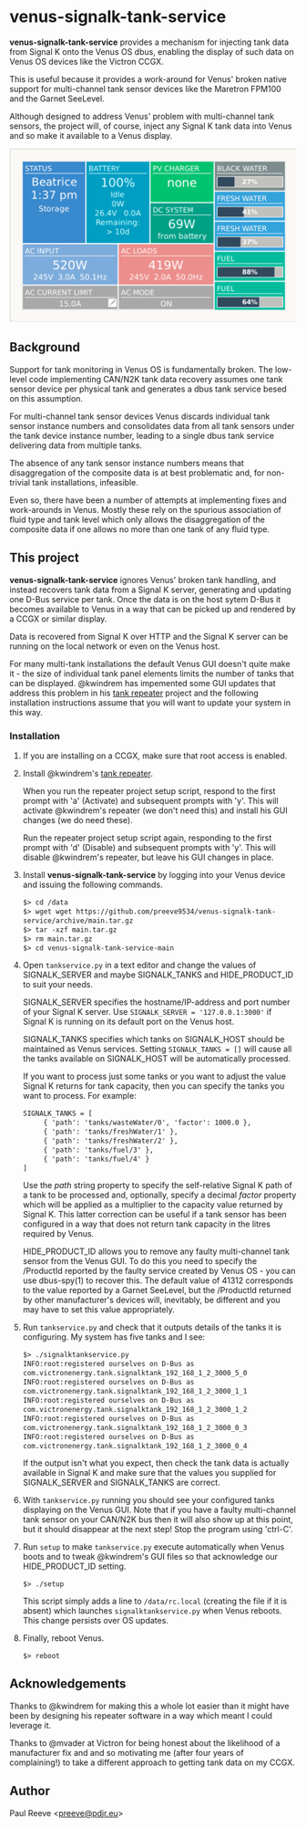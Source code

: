 # venus-signalk-tank-service

__venus-signalk-tank-service__ provides a mechanism for injecting
tank data from Signal K onto the Venus OS dbus, enabling the display
of such data on Venus OS devices like the Victron CCGX.

This is useful because it provides a work-around for Venus' broken
native support for multi-channel tank sensor devices like the
Maretron FPM100 and the Garnet SeeLevel. 

Although designed to address Venus' problem with multi-channel tank
sensors, the project will, of course, inject any Signal K tank data
into Venus and so make it available to a Venus display.

![CCGX tank display](venus.png)

## Background

Support for tank monitoring in Venus OS is fundamentally broken.
The low-level code implementing CAN/N2K tank data recovery assumes
one tank sensor device per physical tank and generates a dbus
tank service besed on this assumption.

For multi-channel tank sensor devices Venus discards individual
tank sensor instance numbers and consolidates data from all tank
sensors under the tank device instance number, leading to a single
dbus tank service delivering data from multiple tanks.

The absence of any tank sensor instance numbers means that
disaggregation of the composite data is at best problematic and, for
non-trivial tank installations, infeasible.

Even so, there have been a number of attempts at implementing fixes
and work-arounds in Venus.
Mostly these rely on the spurious association of fluid type and tank
level which only allows the disaggregation of the composite data if
one allows no more than one tank of any fluid type.

## This project

__venus-signalk-tank-service__ ignores Venus' broken tank handling,
and instead recovers tank data from a Signal K server, generating
and updating one D-Bus service per tank.
Once the data is on the host sytem D-Bus it becomes available to
Venus in a way that can be picked up and rendered by a CCGX or
similar display.

Data is recovered from Signal K over HTTP and the Signal K server can
be running on the local network or even on the Venus host.

For many multi-tank installations the default Venus GUI doesn't quite
make it - the size of individual tank panel elements limits the number
of tanks that can be displayed.
@kwindrem has impemented some GUI updates that address this problem
in his
[tank repeater](https://github.com/kwindrem/SeeLevel-N2K-Victron-VenusOS)
project and the following installation instructions assume that you
will want to update your system in this way.

### Installation

1. If you are installing on a CCGX, make sure that root access is
   enabled.
   
2. Install @kwindrem's
   [tank repeater](https://github.com/kwindrem/SeeLevel-N2K-Victron-VenusOS).
   
   When you run the repeater project setup script, respond to the
   first prompt with 'a' (Activate) and subsequent prompts with 'y'.
   This will activate @kwindrem's repeater (we don't need this) and
   install his GUI changes (we do need these).
   
   Run the repeater project setup script again, responding to the
   first prompt with 'd' (Disable) and subsequent prompts with 'y'.
   This will disable @kwindrem's repeater, but leave his GUI changes
   in place.
   
3. Install __venus-signalk-tank-service__ by logging into your Venus
   device and issuing the following commands.
   ```
   $> cd /data
   $> wget wget https://github.com/preeve9534/venus-signalk-tank-service/archive/main.tar.gz
   $> tar -xzf main.tar.gz
   $> rm main.tar.gz
   $> cd venus-signalk-tank-service-main
   ```

4. Open ```tankservice.py``` in a text editor and change the
   values of SIGNALK_SERVER and maybe SIGNALK_TANKS and
   HIDE_PRODUCT_ID to suit your needs.

   SIGNALK_SERVER specifies the hostname/IP-address and port
   number of your Signal K server.
   Use ```SIGNALK_SERVER = '127.0.0.1:3000'``` if Signal K is
   running on its default port on the Venus host.
   
   SIGNALK_TANKS specifies which tanks on SIGNALK_HOST should
   be maintained as Venus services.
   Setting ```SIGNALK_TANKS = []``` will cause all the tanks
   available on SIGNALK_HOST will be automatically processed.
   
   If you want to process just some tanks or you want to adjust the
   value Signal K returns for tank capacity, then you can specify the
   tanks you want to process. For example:
   ```
   SIGNALK_TANKS = [
        { 'path': 'tanks/wasteWater/0', 'factor': 1000.0 },
        { 'path': 'tanks/freshWater/1' },
        { 'path': 'tanks/freshWater/2' },
        { 'path': 'tanks/fuel/3' },
        { 'path': 'tanks/fuel/4' }
   ]
   ```
   
   Use the *path* string property to specify the self-relative Signal K
   path of a tank to be processed and, optionally, specify a decimal
   *factor* property which will be applied as a multiplier to the capacity
   value returned by Signal K.
   This latter correction can be useful if a tank sensor has been
   configured in a way that does not return tank capacity in the litres
   required by Venus.
   
   HIDE_PRODUCT_ID allows you to remove any faulty multi-channel tank
   sensor from the Venus GUI.
   To do this you need to specify the /ProductId reported by the faulty
   service created by Venus OS - you can use dbus-spy(1) to recover this.
   The default value of 41312 corresponds to the value reported by a
   Garnet SeeLevel, but the /ProductId returned by other manufacturer's
   devices will, inevitably, be different and you may have to set this
   value appropriately.

5. Run ```tankservice.py``` and check that it outputs details of the tanks
   it is configuring. My system has five tanks and I see:
   ```
   $> ./signalktankservice.py 
   INFO:root:registered ourselves on D-Bus as com.victronenergy.tank.signalktank_192_168_1_2_3000_5_0
   INFO:root:registered ourselves on D-Bus as com.victronenergy.tank.signalktank_192_168_1_2_3000_1_1
   INFO:root:registered ourselves on D-Bus as com.victronenergy.tank.signalktank_192_168_1_2_3000_1_2
   INFO:root:registered ourselves on D-Bus as com.victronenergy.tank.signalktank_192_168_1_2_3000_0_3
   INFO:root:registered ourselves on D-Bus as com.victronenergy.tank.signalktank_192_168_1_2_3000_0_4
   ```
   If the output isn't what you expect, then check the tank data
   is actually available in Signal K and make sure that the values
   you supplied for SIGNALK_SERVER and SIGNALK_TANKS are correct.

6. With ```tankservice.py``` running you should see your configured tanks
   displaying on the Venus GUI.
   Note that if you have a faulty multi-channel tank sensor on your
   CAN/N2K bus then it will also show up at this point, but it should
   disappear at the next step!
   Stop the program using 'ctrl-C'.

7. Run ```setup``` to make ```tankservice.py``` execute automatically when
   Venus boots and to tweak @kwindrem's GUI files so that acknowledge our
   HIDE_PRODUCT_ID setting.
   ```
   $> ./setup
   ```
   This script simply adds a line to ```/data/rc.local``` (creating the file if it
   is absent) which launches ```signalktankservice.py``` when Venus reboots.
   This change persists over OS updates.
   
8. Finally, reboot Venus.
   ```
   $> reboot
   ```

## Acknowledgements

Thanks to @kwindrem for making this a whole lot easier than it might have
been by designing his repeater software in a way which meant I could
leverage it.

Thanks to @mvader at Victron for being honest about the likelihood of a
manufacturer fix and and so motivating me (after four years of complaining!)
to take a different approach to getting tank data on my CCGX.

## Author

Paul Reeve \<<preeve@pdjr.eu>\>
